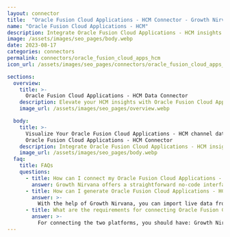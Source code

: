 ```yaml
---
layout: connector
title:  "Oracle Fusion Cloud Applications - HCM Connector - Growth Nirvana"
name: "Oracle Fusion Cloud Applications - HCM"
description: Integrate Oracle Fusion Cloud Applications - HCM insights into Looker Studio for comprehensive HCM analytics that guide your workforce strategies.
image: /assets/images/seo_pages/body.webp
date: 2023-08-17
categories: connectors
permalink: connectors/oracle_fusion_cloud_apps_hcm
icon_url: /assets/images/seo_pages/connectors/oracle_fusion_cloud_apps_hcm

sections:
  overview:
    title: >-
      Oracle Fusion Cloud Applications - HCM Data Connector
    description: Elevate your HCM insights with Oracle Fusion Cloud Applications - HCM integration. Seamlessly merge human capital management data from Oracle Fusion Cloud Applications - HCM with Looker Studio's analytical capabilities, unlocking insights that shape workforce strategies, employee performance, and operational excellence.
    image_url: /assets/images/seo_pages/overview.webp

  body:
    title: >-
      Visualize Your Oracle Fusion Cloud Applications - HCM channel data with Growth Nirvana's
      Oracle Fusion Cloud Applications - HCM Connector
    description: Integrate Oracle Fusion Cloud Applications - HCM insights into Looker Studio for comprehensive HCM analytics that guide your workforce strategies.
    image_url: /assets/images/seo_pages/body.webp
  faq:
    title: FAQs
    questions:
      - title: How can I connect my Oracle Fusion Cloud Applications - HCM data to Google Data Studio/Looker Studio?
        answer: Growth Nirvana offers a straightforward no-code interface to connect to Oracle Fusion Cloud Applications - HCM data sources.
      - title: How can I generate Oracle Fusion Cloud Applications - HCM data reports in Looker Studio?
        answer: >-
          With the help of Growth Nirvana, you can import live data from Oracle Fusion Cloud Applications - HCM into Looker Studio. These data can be viewed in charts, tables, and dashboards to generate branded reports that can be shared instantly.
      - title: What are the requirements for connecting Oracle Fusion Cloud Applications - HCM and Looker Studio?
        answer: >-
          For connecting the two platforms, you should have: Growth Nirvana Account and Oracle Fusion Cloud Applications - HCM Ads Account
---
```

